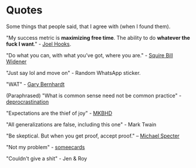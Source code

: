 # Quotes
Some things that people said, that I agree with (when I found them).

"My success metric is **maximizing free time**. The ability to do **whatever the fuck I want**." - [Joel Hooks](https://joelhooks.com/blog/2016/04/08/setting-goals-for-my-version-of-success). 

"Do what you can, with what you’ve got, where you are." - [Squire Bill Widener](https://suebrewton.com/2014/12/31/squire-bill-widener-vs-theodore-roosevelt/)

"Just say lol and move on" - Random WhatsApp sticker.

"WAT" - [Gary Bernhardt](https://www.destroyallsoftware.com/talks/wat)

(Paraphrased) "What is common sense need not be common practice" - [deprocrastination](https://www.deprocrastination.co/blog/how-to-make-quitting-your-addiction-easier)

"Expectations are the thief of joy" - [MKBHD](https://twitter.com/mkbhd/status/1429768663658377218?lang=en)

"All generalizations are false, including this one" - Mark Twain

"Be skeptical. But when you get proof, accept proof." – [Michael Specter](https://violentmetaphors.com/2013/08/25/how-to-read-and-understand-a-scientific-paper-2/)

"Not my problem" - [someecards](https://www.someecards.com/usercards/viewcard/f67dccf33389fddd2a9271a62eaf7b07/)

"Couldn't give a shit" - Jen & Roy
